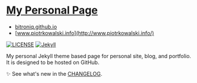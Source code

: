 # [My Personal Page](https://www.piotrkowalski.info/)
* [bitroniq.github.io](http://bitroniq.github.io)
* [www.piotrkowalski.info](http://www.piotrkowalski.info/)

[![LICENSE](https://img.shields.io/badge/license-MIT-lightgrey.svg)](https://raw.githubusercontent.com/bitroniq/bitroniq.github.io/master/LICENSE)
[![Jekyll](https://img.shields.io/badge/jekyll-%3E%3D%203.6-blue.svg)](https://jekyllrb.com/)

My personal Jekyll theme based page for personal site, blog, and portfolio. It is designed to be hosted on GitHub.

:sparkles: See what's new in the [CHANGELOG](CHANGELOG.md).
